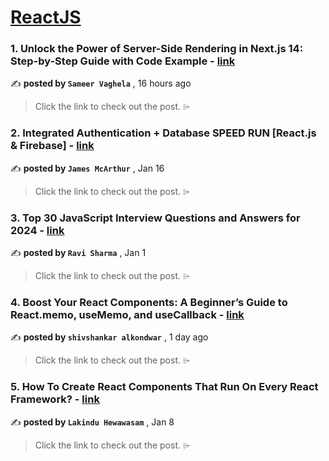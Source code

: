 
<h1><a href=https://medium.com/tag/reactjs/recommended target="_blank" rel="noopener noreferrer">ReactJS</a></h1>
<h3>1. Unlock the Power of Server-Side Rendering in Next.js 14: Step-by-Step Guide with Code Example - <a href=https://medium.com/@sameervaghela21/unlock-the-power-of-server-side-rendering-in-next-js-14-step-by-step-guide-with-code-example-59d3cc59ea5d?source=tag_recommended_feed---------0-84----------reactjs----------2cff4122_f47a_45bf_84be_64ecef5e4522------- target="_blank" rel="noopener noreferrer">link</a></h3>

✍️ **posted by `Sameer Vaghela`** <date> , 16 hours ago</date>

<blockquote>Click the link to check out the post. ⌲</blockquote>

<h3>2. Integrated Authentication + Database SPEED RUN [React.js & Firebase] - <a href=https://medium.com/dev-genius/integrated-authentication-database-speed-run-react-js-firebase-39f577d28666?source=tag_recommended_feed---------1-107----------reactjs----------2cff4122_f47a_45bf_84be_64ecef5e4522------- target="_blank" rel="noopener noreferrer">link</a></h3>

✍️ **posted by `James McArthur`** <date> , Jan 16</date>

<blockquote>Click the link to check out the post. ⌲</blockquote>

<h3>3. Top 30 JavaScript Interview Questions and Answers for 2024 - <a href=https://medium.com/@javascriptcentric/top-30-javascript-interview-questions-and-answers-for-2024-7f1e2d1d0638?source=tag_recommended_feed---------2-85----------reactjs----------2cff4122_f47a_45bf_84be_64ecef5e4522------- target="_blank" rel="noopener noreferrer">link</a></h3>

✍️ **posted by `Ravi Sharma`** <date> , Jan 1</date>

<blockquote>Click the link to check out the post. ⌲</blockquote>

<h3>4. Boost Your React Components: A Beginner’s Guide to React.memo, useMemo, and useCallback - <a href=https://medium.com/@shivalkondwar1/boost-your-react-components-a-beginners-guide-to-react-memo-usememo-and-usecallback-13de63d936f5?source=tag_recommended_feed---------3-84----------reactjs----------2cff4122_f47a_45bf_84be_64ecef5e4522------- target="_blank" rel="noopener noreferrer">link</a></h3>

✍️ **posted by `shivshankar alkondwar`** <date> , 1 day ago</date>

<blockquote>Click the link to check out the post. ⌲</blockquote>

<h3>5. How To Create React Components That Run On Every React Framework? - <a href=https://medium.com/bitsrc/create-react-components-in-nextjs-bea5ce6d7171?source=tag_recommended_feed---------4-107----------reactjs----------2cff4122_f47a_45bf_84be_64ecef5e4522------- target="_blank" rel="noopener noreferrer">link</a></h3>

✍️ **posted by `Lakindu Hewawasam`** <date> , Jan 8</date>

<blockquote>Click the link to check out the post. ⌲</blockquote>

